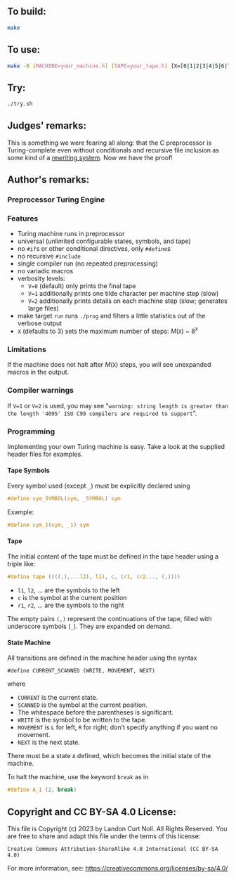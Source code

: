 ## To build:

```sh
make
```


## To use:

```sh
make -B [MACHINE=your_machine.h] [TAPE=your_tape.h] [X=[0|1|2|3|4|5|6|7|8|9]] [V=[0|1|2]] run
```


## Try:

```sh
./try.sh
```


## Judges' remarks:

This is something we were fearing all along: that the C preprocessor is Turing-complete
even without conditionals and recursive file inclusion as some kind of a
[rewriting system](https://en.wikipedia.org/wiki/Rewriting). Now we have the proof!


## Author's remarks:

### Preprocessor Turing Engine

### Features

- Turing machine runs in preprocessor
- universal (unlimited configurable states, symbols, and tape)
- no `#if`s or other conditional directives, only `#define`s
- no recursive `#include`
- single compiler run (no repeated preprocessing)
- no variadic macros
- verbosity levels:
  + `V=0` (default) only prints the final tape
  + `V=1` additionally prints one tilde character per machine step (slow)
  + `V=2` additionally prints details on each machine step (slow; generates large files)
- make target `run` runs `./prog` and filters a little statistics out of the verbose output
- `X` (defaults to 3) sets the maximum number of steps: *M*(`X`) ~ 8<sup>`X`</sup>


### Limitations

If the machine does not halt after *M*(`X`) steps, you will see unexpanded
macros in the output.


### Compiler warnings

If `V=1` or `V=2` is used, you may see "`warning: string length is greater than
the length '4095' ISO C99 compilers are required to support`".


### Programming

Implementing your own Turing machine is easy. Take a look at the supplied header
files for examples.


#### Tape Symbols

Every symbol used (except `_`) must be explicitly declared using

```c
#define sym_SYMBOL(sym, _SYMBOL) sym
```

Example:

```c
#define sym_1(sym, _1) sym
```


#### Tape

The initial content of the tape must be defined in the tape header using a
triple like:

```c
#define tape ((((,),...l2), l1), c, (r1, (r2..., (,))))
```

- `l1`, `l2`, ... are the symbols to the left
- `c` is the symbol at the current position
- `r1`, `r2`, ... are the symbols to the right

The empty pairs `(,)` represent the continuations of the tape, filled with
underscore symbols (`_`). They are expanded on demand.


#### State Machine

All transitions are defined in the machine header using the syntax

```
#define CURRENT_SCANNED (WRITE, MOVEMENT, NEXT)
```

where

- `CURRENT` is the current state.
- `SCANNED` is the symbol at the current position.
- The whitespace before the parentheses is significant.
- `WRITE` is the symbol to be written to the tape.
- `MOVEMENT` is `L` for left, `R` for right; don't specify anything if you
want no movement.
- `NEXT` is the next state.

There must be a state `A` defined, which becomes the initial state of the
machine.

To halt the machine, use the keyword `break` as in

```c
#define A_1 (2, break)
```


## Copyright and CC BY-SA 4.0 License:

This file is Copyright (c) 2023 by Landon Curt Noll.  All Rights Reserved.
You are free to share and adapt this file under the terms of this license:

    Creative Commons Attribution-ShareAlike 4.0 International (CC BY-SA 4.0)

For more information, see: https://creativecommons.org/licenses/by-sa/4.0/
